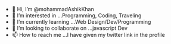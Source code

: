 - 👋 Hi, I’m @mohammadAshikKhan
- 👀 I’m interested in ...Programming, Coding, Traveling
- 🌱 I’m currently learning ...Web Design/Dev/Programming 
- 💞️ I’m looking to collaborate on ...javascript Dev
- 📫 How to reach me ...I have given my twitter link in the profile

<!---
mohammadAshikKhan/mohammadAshikKhan is a ✨ special ✨ repository because its `README.md` (this file) appears on your GitHub profile.
You can click the Preview link to take a look at your changes.
--->
